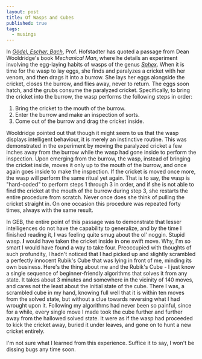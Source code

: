 ```yaml
---
layout: post
title: Of Wasps and Cubes
published: true
tags:
  - musings
---
```


In _[Gödel, Escher, Bach](https://en.wikipedia.org/wiki/G%C3%B6del,_Escher,_Bach)_, Prof. Hofstadter has quoted a passage from Dean Wooldridge's book _Mechanical Man_, where he details an experiment involving the egg-laying habits of wasps of the genus _[Sphex](https://en.wikipedia.org/wiki/Sphex)_. When it is time for the wasp to lay eggs, she finds and paralyzes a cricket with her venom, and then drags it into a burrow. She lays her eggs alongside the cricket, closes the burrow, and flies away, never to return. The eggs soon hatch, and the grubs consume the paralyzed cricket. Specifically, to bring the cricket into the burrow, the wasp performs the following steps in order:

1. Bring the cricket to the mouth of the burrow.
2. Enter the burrow and make an inspection of sorts.
3. Come out of the burrow and drag the cricket inside.

Wooldridge pointed out that though it might seem to us that the wasp displays intelligent behaviour, it is merely an instinctive routine. This was demonstrated in the experiment by moving the paralyzed cricket a few inches away from the burrow while the wasp had gone inside to perform the inspection. Upon emerging from the burrow, the wasp, instead of bringing the cricket inside, moves it only up to the mouth of the burrow, and once again goes inside to make the inspection. If the cricket is moved once more, the wasp will perform the same ritual yet again. That is to say, the wasp is "hard-coded" to perform steps 1 through 3 in order, and if she is not able to find the cricket at the mouth of the burrow during step 3, she restarts the entire procedure from scratch. Never once does she think of pulling the cricket straight in. On one occasion this procedure was repeated forty times, always with the same result.

In GEB, the entire point of this passage was to demonstrate that lesser intelligences do not have the capability to generalize, and by the time I finished reading it, I was feeling quite smug about the ol' noggin. Stupid wasp. _**I**_ would have taken the cricket inside in one swift move. Why, I'm so smart I would have found a way to take four. Preoccupied with thoughts of such profundity, I hadn't noticed that I had picked up and slightly scrambled a perfectly innocent Rubik's Cube that was lying in front of me, minding its own business. Here's the thing about me and the Rubik's Cube - I just know a single sequence of beginner-friendly algorithms that solves it from any state. It takes about 3 minutes and somewhere in the vicinity of 140 moves, and cares not the least about the initial state of the cube. There I was, a scrambled cube in my hand, knowing full well that it is within ten moves from the solved state, but without a clue towards reversing what I had wrought upon it. Following my algorithms had never been so painful, since for a while, every single move I made took the cube further and further away from the hallowed solved state. It were as if the wasp had proceeded to kick the cricket away, buried it under leaves, and gone on to hunt a new cricket entirely.

I'm not sure what I learned from this experience. Suffice it to say, I won't be dissing bugs any time soon.

